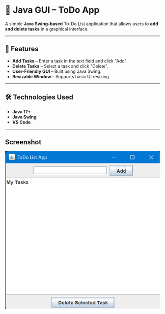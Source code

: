 # 📝 Java GUI – ToDo App

A simple **Java Swing-based** To-Do List application that allows users to **add and delete tasks** in a graphical interface.

---

## 📌 Features
- **Add Tasks** – Enter a task in the text field and click "Add".
- **Delete Tasks** – Select a task and click "Delete".
- **User-Friendly GUI** – Built using Java Swing.
- **Resizable Window** – Supports basic UI resizing.

---

## 🛠️ Technologies Used
- **Java 17+** 
- **Java Swing** 
- **VS Code**

---

## Screenshot

![image alt](https://github.com/Subrahmanya323/Java-GUI-ToDo-App/blob/ce4714325c9995b223634c2328a41ecbef0bc1c1/Screenshot%202025-08-15%20171123.png)
